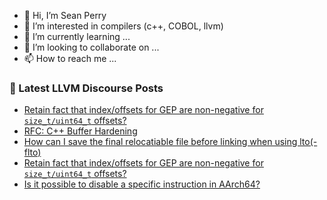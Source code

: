 - 👋 Hi, I’m Sean Perry
- 👀 I’m interested in compilers (c++, COBOL, llvm)
- 🌱 I’m currently learning ...
- 💞️ I’m looking to collaborate on ...
- 📫 How to reach me ...

<!---
s66perry/s66perry is a ✨ special ✨ repository because its `README.md` (this file) appears on your GitHub profile.
You can click the Preview link to take a look at your changes.
--->
### 📕 Latest LLVM Discourse Posts

<!-- DISCOURSE-LLVM:START -->
- [Retain fact that index/offsets for GEP are non-negative for `size_t/uint64_t` offsets?](https://discourse.llvm.org/t/retain-fact-that-index-offsets-for-gep-are-non-negative-for-size-t-uint64-t-offsets/65974#post_12)
- [RFC: C++ Buffer Hardening](https://discourse.llvm.org/t/rfc-c-buffer-hardening/65734?page=4#post_69)
- [How can I save the final relocatiable file before linking when using lto&lpar;-flto&rpar;](https://discourse.llvm.org/t/how-can-i-save-the-final-relocatiable-file-before-linking-when-using-lto-flto/66059#post_2)
- [Retain fact that index/offsets for GEP are non-negative for `size_t/uint64_t` offsets?](https://discourse.llvm.org/t/retain-fact-that-index-offsets-for-gep-are-non-negative-for-size-t-uint64-t-offsets/65974#post_11)
- [Is it possible to disable a specific instruction in AArch64?](https://discourse.llvm.org/t/is-it-possible-to-disable-a-specific-instruction-in-aarch64/66060#post_1)
<!-- DISCOURSE-LLVM:END -->
